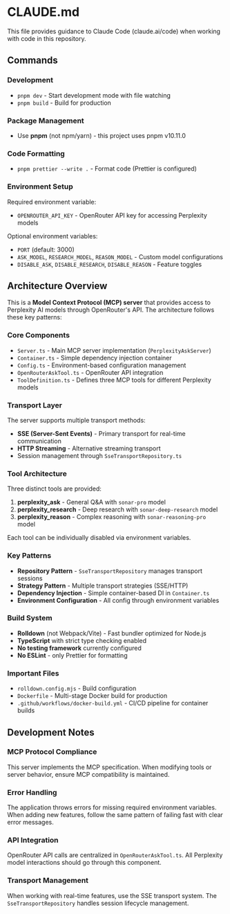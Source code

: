 # CLAUDE.md

This file provides guidance to Claude Code (claude.ai/code) when working with code in this repository.

## Commands

### Development

- `pnpm dev` - Start development mode with file watching
- `pnpm build` - Build for production

### Package Management

- Use **pnpm** (not npm/yarn) - this project uses pnpm v10.11.0

### Code Formatting

- `pnpm prettier --write .` - Format code (Prettier is configured)

### Environment Setup

Required environment variable:

- `OPENROUTER_API_KEY` - OpenRouter API key for accessing Perplexity models

Optional environment variables:

- `PORT` (default: 3000)
- `ASK_MODEL`, `RESEARCH_MODEL`, `REASON_MODEL` - Custom model configurations
- `DISABLE_ASK`, `DISABLE_RESEARCH`, `DISABLE_REASON` - Feature toggles

## Architecture Overview

This is a **Model Context Protocol (MCP) server** that provides access to Perplexity AI models through OpenRouter's API. The architecture follows these key patterns:

### Core Components

- `Server.ts` - Main MCP server implementation (`PerplexityAskServer`)
- `Container.ts` - Simple dependency injection container
- `Config.ts` - Environment-based configuration management
- `OpenRouterAskTool.ts` - OpenRouter API integration
- `ToolDefinition.ts` - Defines three MCP tools for different Perplexity models

### Transport Layer

The server supports multiple transport methods:

- **SSE (Server-Sent Events)** - Primary transport for real-time communication
- **HTTP Streaming** - Alternative streaming transport
- Session management through `SseTransportRepository.ts`

### Tool Architecture

Three distinct tools are provided:

1. **perplexity_ask** - General Q&A with `sonar-pro` model
2. **perplexity_research** - Deep research with `sonar-deep-research` model
3. **perplexity_reason** - Complex reasoning with `sonar-reasoning-pro` model

Each tool can be individually disabled via environment variables.

### Key Patterns

- **Repository Pattern** - `SseTransportRepository` manages transport sessions
- **Strategy Pattern** - Multiple transport strategies (SSE/HTTP)
- **Dependency Injection** - Simple container-based DI in `Container.ts`
- **Environment Configuration** - All config through environment variables

### Build System

- **Rolldown** (not Webpack/Vite) - Fast bundler optimized for Node.js
- **TypeScript** with strict type checking enabled
- **No testing framework** currently configured
- **No ESLint** - only Prettier for formatting

### Important Files

- `rolldown.config.mjs` - Build configuration
- `Dockerfile` - Multi-stage Docker build for production
- `.github/workflows/docker-build.yml` - CI/CD pipeline for container builds

## Development Notes

### MCP Protocol Compliance

This server implements the MCP specification. When modifying tools or server behavior, ensure MCP compatibility is maintained.

### Error Handling

The application throws errors for missing required environment variables. When adding new features, follow the same pattern of failing fast with clear error messages.

### API Integration

OpenRouter API calls are centralized in `OpenRouterAskTool.ts`. All Perplexity model interactions should go through this component.

### Transport Management

When working with real-time features, use the SSE transport system. The `SseTransportRepository` handles session lifecycle management.
